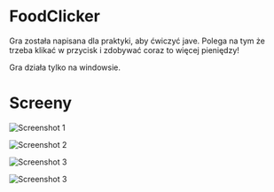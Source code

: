 # FoodClicker

Gra została napisana dla praktyki, aby ćwiczyć jave. Polega na tym że trzeba klikać w przycisk i zdobywać coraz to więcej pieniędzy!

Gra działa tylko na windowsie.

# Screeny
![Screenshot 1](https://cdn.discordapp.com/attachments/876772489492070413/878998745960812604/unknown.png)

![Screenshot 2](https://cdn.discordapp.com/attachments/876772489492070413/878998784628105286/unknown.png)

![Screenshot 3](https://cdn.discordapp.com/attachments/876772489492070413/878998815603048508/unknown.png)

![Screenshot 3](https://cdn.discordapp.com/attachments/876772489492070413/882629207790878720/unknown.png)

